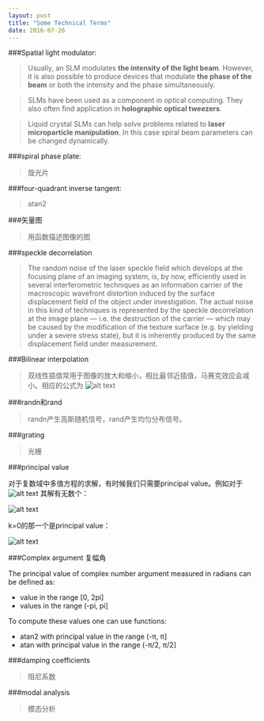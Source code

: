 ```yaml
---
layout: post
title: "Some Technical Terms"
date: 2016-07-26
---
```


###Spatial light modulator:

> Usually, an SLM modulates **the intensity of the light beam**. However, it is also possible to produce devices that modulate **the phase of the beam** or both the intensity and the phase simultaneously.

> SLMs have been used as a component in optical computing. They also often find application in **holographic optical tweezers**.

>Liquid crystal SLMs can help solve problems related to **laser microparticle manipulation**. In this case spiral beam parameters can be changed dynamically.

###spiral phase plate:

>旋光片

###four-quadrant inverse tangent:

>atan2

###矢量图

>用函数描述图像的图

###speckle decorrelation

>The random noise of the laser speckle field which develops at the focusing plane of an imaging system, is, by now, efficiently used in several interferometric techniques as an information carrier of the macroscopic wavefront distortion induced by the surface displacement field of the object under investigation. The actual noise in this kind of techniques is represented by the speckle decorrelation at the image plane — i.e. the destruction of the carrier — which may be caused by the modification of the texture surface (e.g. by yielding under a severe stress state), but it is inherently produced by the same displacement field under measurement.

###Bilinear interpolation

>双线性插值常用于图像的放大和缩小，相比最邻近插值，马赛克效应会减小。相应的公式为
![alt text](https://heaohan.github.io/files/2016-08-02_100647.jpg)

###randn和rand

>randn产生高斯随机信号，rand产生均匀分布信号。

###grating

>光栅

###principal value

对于复数域中多值方程的求解，有时候我们只需要principal value。例如对于
![alt text](https://heaohan.github.io/files/2016-08-03_141610.jpg)
其解有无数个：

![alt text](https://heaohan.github.io/files/2016-08-03_141716.jpg)

k=0的那一个是principal value：

![alt text](https://heaohan.github.io/files/2016-08-03_142830.jpg)

###Complex argument 复幅角

The principal value of complex number argument measured in radians can be defined as:

- value in the range [0, 2pi]
- values in the range (-pi, pi]

To compute these values one can use functions:

- atan2 with principal value in the range (-π, π]
- atan with principal value in the range (-π/2, π/2]

###damping coefficients

>阻尼系数

###modal analysis

>模态分析